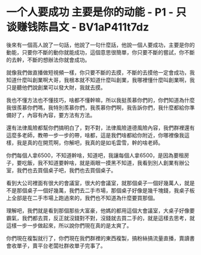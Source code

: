 # 一个人要成功 主要是你的动能 - P1 - 只谈赚钱陈昌文 - BV1aP411t7dz

後來有一個高人說了一句話，他說了一句什麼話，他說一個人要成功，主要是你的動能，只要你不斷的動你就能成功，這個意思很簡單，你只要不斷的嘗試，你不斷的去幹，不斷的想辦法你就會成功。

就像我們做直播做短視頻一樣，你只要不斷的去摸，不斷的去摸他一定會成功，我知道什麼叫創業啊大哥，我根本就不知道什麼叫創業，我哪裡懂什麼叫創業啊，我只是聽他們說創業可以發大財，我就去摸。

我也不懂方法也不懂技巧，啥都不懂幹嘛，所以我挺羨慕你們的，你們知道為什麼我很羨慕你們嗎，我特別羨慕你們，我羨慕你們啊，我告訴你們，我什麼都給你準備好了，內容有內容，要方法有方法。

還有法律風險都幫你們搞明白了，對不對，法律風險道德風險內容，我們群裡還有這麼多老師，教帶一步一步的帶，啥都，這是我們啥都給你附近，你哪裡像我這樣，我是真的在開荒啊，你解吧，我真的是如毛雲雪，幹的啥老師。

你們每個人拿6500，不知道幹啥，知道吧，我讓每個人拿6500，是因為要租房子，要吃飯，我不知道要幹啥，就是兩眼一摸黑不知道，我看到別人創業有辦公室，我們也去買個桌子吧，我們也去買個桌子。

看到大公司裡面有很大的會議室，很大的會議室，就那個桌子一個好幾萬人，就是不是那個桌子一個好幾萬，我們去二手市場，那個桌子好像是幾千塊錢，我桌子板上全部是在二手市場上跑過來的，我們也不知道為什麼要買那個。

理解吧，我們就是看到那個那些大富豪，他媽的都用這個大會議室，大桌子好像要霸氣，我們都去買，反正就沒錢對不對，沒錢就去買二手的，就是這樣去思考，就這樣一步一步做起來，所以說你們現在真的是太爽了。

你們現在複製就行了，你們現在我們群裡的東西複製，搞粉絲搞流量直播，賣讀書會收單子，賣平台老闆社群收單子完事了。

